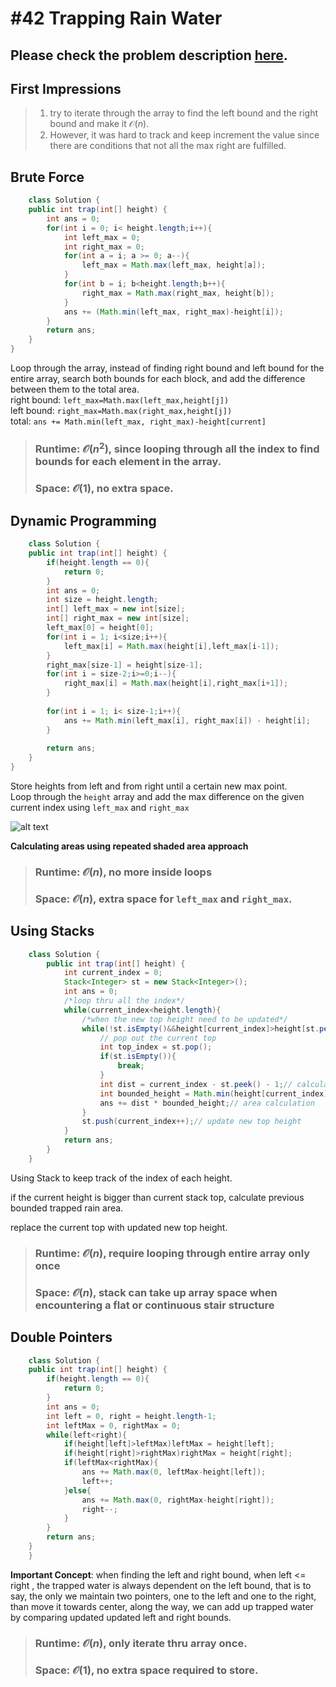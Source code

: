 # #42 Trapping Rain Water

## Please check the problem description [here](https://leetcode.com/problems/trapping-rain-water/).

## First Impressions

>1. try to iterate through the array to find the left bound and the right bound and make it  $\mathcal{O}(n)$.
>2. However, it was hard to track and keep increment the value since there are conditions that not all the max right are fulfilled.

## Brute Force
```Java
    class Solution {
    public int trap(int[] height) {
        int ans = 0;
        for(int i = 0; i< height.length;i++){
            int left_max = 0;
            int right_max = 0;
            for(int a = i; a >= 0; a--){
                left_max = Math.max(left_max, height[a]);
            }
            for(int b = i; b<height.length;b++){
                right_max = Math.max(right_max, height[b]);
            }
            ans += (Math.min(left_max, right_max)-height[i]);
        }
        return ans;
    }
}
```
Loop through the array, instead of finding right bound and left bound for the entire array, search both bounds for each block, and add the difference between them to the total area.  
right bound: `left_max=Math.max(left_max,height[j])`  
left bound: `right_max=Math.max(right_max,height[j])`  
total: `ans += Math.min(left_max, right_max)-height[current]`

>### Runtime: $\mathcal{O}(n^2)$, since looping through all the index to find bounds for each element in the array.
>### Space: $\mathcal{O}(1)$, no extra space.

## Dynamic Programming

```Java
    class Solution {
    public int trap(int[] height) {
        if(height.length == 0){
            return 0;
        }
        int ans = 0;
        int size = height.length;
        int[] left_max = new int[size];
        int[] right_max = new int[size];
        left_max[0] = height[0];
        for(int i = 1; i<size;i++){
            left_max[i] = Math.max(height[i],left_max[i-1]);
        }
        right_max[size-1] = height[size-1];
        for(int i = size-2;i>=0;i--){
            right_max[i] = Math.max(height[i],right_max[i+1]);
        }
        
        for(int i = 1; i< size-1;i++){
            ans += Math.min(left_max[i], right_max[i]) - height[i];
        }
        
        return ans;
    }
}
```

Store heights from left and from right until a certain new max point.  
Loop through the `height` array and add the max difference on the given current index using `left_max` and `right_max`

![alt text](Week%20of%206.8%20Images/#42WaterDP.png)

__Calculating areas using repeated shaded area approach__

>### Runtime: $\mathcal{O}(n)$, no more inside loops
>### Space: $\mathcal{O}(n)$, extra space for `left_max` and `right_max`.

## Using Stacks

```Java
    class Solution {
        public int trap(int[] height) {
            int current_index = 0;
            Stack<Integer> st = new Stack<Integer>();
            int ans = 0;
            /*loop thru all the index*/
            while(current_index<height.length){
                /*when the new top height need to be updated*/
                while(!st.isEmpty()&&height[current_index]>height[st.peek()]){
                    // pop out the current top
                    int top_index = st.pop();
                    if(st.isEmpty()){
                        break;
                    }
                    int dist = current_index - st.peek() - 1;// calculate horizontal distance
                    int bounded_height = Math.min(height[current_index], height[st.peek()]) - height[top_index];// calculate bounded height
                    ans += dist * bounded_height;// area calculation
                }
                st.push(current_index++);// update new top height
            }
            return ans;
        }
    }
```
Using Stack to keep track of the index of each height.

if the current height is bigger than current stack top, calculate previous bounded trapped rain area.

replace the current top with updated new top height.

>### Runtime: $\mathcal{O}(n)$, require looping through entire array only once
>### Space: $\mathcal{O}(n)$, stack can take up array space when encountering a flat or continuous stair structure

## Double Pointers

```Java
    class Solution {
    public int trap(int[] height) {
        if(height.length == 0){
            return 0;
        }
        int ans = 0;
        int left = 0, right = height.length-1;
        int leftMax = 0, rightMax = 0;
        while(left<right){
            if(height[left]>leftMax)leftMax = height[left];
            if(height[right]>rightMax)rightMax = height[right];
            if(leftMax<rightMax){
                ans += Math.max(0, leftMax-height[left]);
                left++;
            }else{
                ans += Math.max(0, rightMax-height[right]);
                right--;
            }
        }
        return ans;
    }
    }
```
__Important Concept__: when finding the left and right bound, when left <= right , the trapped water is always dependent on the left bound, that is to say, the only we maintain two pointers, one to the left and one to the right, than move it towards center, along the way, we can add up trapped water by comparing updated updated left and right bounds.

>### Runtime: $\mathcal{O}(n)$, only iterate thru array once.
>### Space: $\mathcal{O}(1)$, no extra space required to store.









